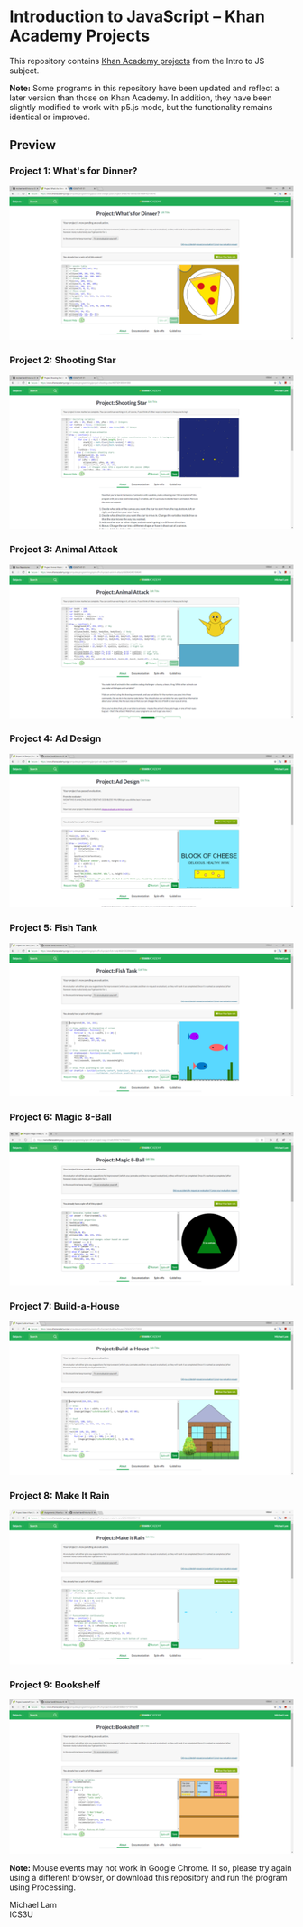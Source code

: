 # Introduction to JavaScript – Khan Academy Projects
This repository contains [Khan Academy projects](https://www.khanacademy.org/profile/lam.michael/projects) from the Intro to JS subject.

**Note:** Some programs in this repository have been updated and reflect a later version than those on Khan Academy. In addition, they have been slightly modified to work with p5.js mode, but the functionality remains identical or improved.
## Preview
### Project 1: What's for Dinner?
![Project 1: What's for Dinner?](Screenshots/1_What'sForDinner.PNG)
### Project 2: Shooting Star
![Project 2: Shooting Star](Screenshots/2_ShootingStar.PNG)
### Project 3: Animal Attack
![Project 3: Animal Attack](Screenshots/3_AnimalAttack.PNG)
### Project 4: Ad Design
![Project 4: Ad Design](Screenshots/4_AdDesign.PNG)
### Project 5: Fish Tank
![Project 5: Fish Tank](Screenshots/5_FishTank.PNG)
### Project 6: Magic 8-Ball
![Project 6: Magic 8-Ball](Screenshots/6_Magic8Ball.PNG)
### Project 7: Build-a-House
![Project 7: Build-a-House](Screenshots/7_BuildAHouse.PNG)
### Project 8: Make It Rain
![Project 8: Make It Rain](Screenshots/8_MakeItRain.PNG)
### Project 9: Bookshelf
![Project 9: Bookshelf](Screenshots/9_Bookshelf.PNG)

**Note:** Mouse events may not work in Google Chrome. If so, please try again using a different browser, or download this repository and run the program using Processing.

Michael Lam  
ICS3U
